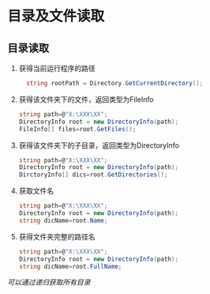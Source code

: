 # 目录及文件读取

## 目录读取

1. 获得当前运行程序的路径

   ```c#
     string rootPath = Directory.GetCurrentDirectory();
   ```

2. 获得该文件夹下的文件，返回类型为FileInfo

   ```c#
   string path=@"X:\XXX\XX";
   DirectoryInfo root = new DirectoryInfo(path);
   FileInfo[] files=root.GetFiles();
   ```

3. 获得该文件夹下的子目录，返回类型为DirectoryInfo

   ```c#
   string path=@"X:\XXX\XX";
   DirectoryInfo root = new DirectoryInfo(path);
   DirctoryInfo[] dics=root.GetDirectories();
   ```

4. 获取文件名

   ```c#
   string path=@"X:\XXX\XX";
   DirectoryInfo root = new DirectoryInfo(path);
   string dicName=root.Name;
   ```

5. 获得文件夹完整的路径名

   ```c#
   string path=@"X:\XXX\XX";
   DirectoryInfo root = new DirectoryInfo(path);
   string dicName=root.FullName;
   ```

*可以通过递归获取所有目录*
